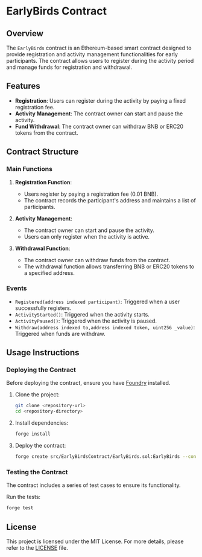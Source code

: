 # EarlyBirds Contract

## Overview

The `EarlyBirds` contract is an Ethereum-based smart contract designed to provide registration and activity management functionalities for early participants. The contract allows users to register during the activity period and manage funds for registration and withdrawal.

## Features

- **Registration**: Users can register during the activity by paying a fixed registration fee.
- **Activity Management**: The contract owner can start and pause the activity.
- **Fund Withdrawal**: The contract owner can withdraw BNB or ERC20 tokens from the contract.

## Contract Structure

### Main Functions

1. **Registration Function**:
   - Users register by paying a registration fee (0.01 BNB).
   - The contract records the participant's address and maintains a list of participants.

2. **Activity Management**:
   - The contract owner can start and pause the activity.
   - Users can only register when the activity is active.

3. **Withdrawal Function**:
   - The contract owner can withdraw funds from the contract.
   - The withdrawal function allows transferring BNB or ERC20 tokens to a specified address.

### Events

- `Registered(address indexed participant)`: Triggered when a user successfully registers.
- `ActivityStarted()`: Triggered when the activity starts.
- `ActivityPaused()`: Triggered when the activity is paused.
- `Withdraw(address indexed to,address indexed token, uint256 _value)`: Triggered when funds are withdraw.


## Usage Instructions

### Deploying the Contract

Before deploying the contract, ensure you have [Foundry](https://book.getfoundry.sh/) installed.

1. Clone the project:
   ```bash
   git clone <repository-url>
   cd <repository-directory>
   ```

2. Install dependencies:
   ```bash
   forge install
   ```

3. Deploy the contract:
   ```bash
   forge create src/EarlyBirdsContract/EarlyBirds.sol:EarlyBirds --constructor-args <owner-address>
   ```

### Testing the Contract

The contract includes a series of test cases to ensure its functionality.

Run the tests:
```bash
forge test
```

## License

This project is licensed under the MIT License. For more details, please refer to the [LICENSE](LICENSE) file.